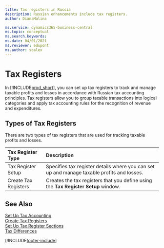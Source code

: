 ```yaml
---
title: Tax registers in Russia
description: Russian enhancements include tax registers.
author: DianaMalina

ms.service: dynamics365-business-central
ms.topic: conceptual
ms.search.keywords:
ms.date: 04/01/2021
ms.reviewer: edupont
ms.author: soalex
---
```


# Tax Registers

In [!INCLUDE[prod_short](../../includes/prod_short.md)], you can set up tax registers to track and manage taxable profits and losses in accordance with Russian tax accounting principles. Tax registers allow you to group taxable transactions into logical categories and apply tax accounting rules for the recognition of revenue and expenditures.

## Types of Tax Registers

There are two types of tax registers that are used for tracking taxable profits and losses. 

| Tax Register Type    | Description                                                  |
| :------------------- | :----------------------------------------------------------- |
| Tax Register Setup   | Specifies tax register details where you can set up and manage taxable profits and losses. |
| Create Tax Registers | Creates the tax registers that you define using the **Tax Register Setup** window. |

## See Also

[Set Up Tax Accounting](How-to-Set-Up-Tax-Accounting.md)  
[Create Tax Registers](How-to-Create-Tax-Registers.md)  
[Set Up Tax Register Sections](How-to-Set-Up-Tax-Register-Sections.md)  
[Tax Differences](Tax-Differences.md)  


[!INCLUDE[footer-include](../../includes/footer-banner.md)]